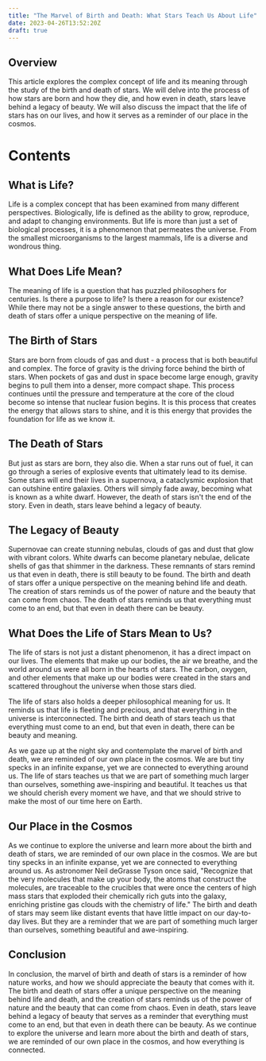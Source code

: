```yaml
---
title: "The Marvel of Birth and Death: What Stars Teach Us About Life"
date: 2023-04-26T13:52:20Z
draft: true
---
```


## Overview

This article explores the complex concept of life and its meaning through the study of the birth and death of stars. We will delve into the process of how stars are born and how they die, and how even in death, stars leave behind a legacy of beauty. We will also discuss the impact that the life of stars has on our lives, and how it serves as a reminder of our place in the cosmos.

# Contents

## What is Life?

Life is a complex concept that has been examined from many different perspectives. Biologically, life is defined as the ability to grow, reproduce, and adapt to changing environments. But life is more than just a set of biological processes, it is a phenomenon that permeates the universe. From the smallest microorganisms to the largest mammals, life is a diverse and wondrous thing.

## What Does Life Mean?

The meaning of life is a question that has puzzled philosophers for centuries. Is there a purpose to life? Is there a reason for our existence? While there may not be a single answer to these questions, the birth and death of stars offer a unique perspective on the meaning of life.

## The Birth of Stars

Stars are born from clouds of gas and dust - a process that is both beautiful and complex. The force of gravity is the driving force behind the birth of stars. When pockets of gas and dust in space become large enough, gravity begins to pull them into a denser, more compact shape. This process continues until the pressure and temperature at the core of the cloud become so intense that nuclear fusion begins. It is this process that creates the energy that allows stars to shine, and it is this energy that provides the foundation for life as we know it.

## The Death of Stars

But just as stars are born, they also die. When a star runs out of fuel, it can go through a series of explosive events that ultimately lead to its demise. Some stars will end their lives in a supernova, a cataclysmic explosion that can outshine entire galaxies. Others will simply fade away, becoming what is known as a white dwarf. However, the death of stars isn't the end of the story. Even in death, stars leave behind a legacy of beauty.

## The Legacy of Beauty

Supernovae can create stunning nebulas, clouds of gas and dust that glow with vibrant colors. White dwarfs can become planetary nebulae, delicate shells of gas that shimmer in the darkness. These remnants of stars remind us that even in death, there is still beauty to be found. The birth and death of stars offer a unique perspective on the meaning behind life and death. The creation of stars reminds us of the power of nature and the beauty that can come from chaos. The death of stars reminds us that everything must come to an end, but that even in death there can be beauty.

## What Does the Life of Stars Mean to Us?

The life of stars is not just a distant phenomenon, it has a direct impact on our lives. The elements that make up our bodies, the air we breathe, and the world around us were all born in the hearts of stars. The carbon, oxygen, and other elements that make up our bodies were created in the stars and scattered throughout the universe when those stars died.

The life of stars also holds a deeper philosophical meaning for us. It reminds us that life is fleeting and precious, and that everything in the universe is interconnected. The birth and death of stars teach us that everything must come to an end, but that even in death, there can be beauty and meaning.

As we gaze up at the night sky and contemplate the marvel of birth and death, we are reminded of our own place in the cosmos. We are but tiny specks in an infinite expanse, yet we are connected to everything around us. The life of stars teaches us that we are part of something much larger than ourselves, something awe-inspiring and beautiful. It teaches us that we should cherish every moment we have, and that we should strive to make the most of our time here on Earth.

## Our Place in the Cosmos

As we continue to explore the universe and learn more about the birth and death of stars, we are reminded of our own place in the cosmos. We are but tiny specks in an infinite expanse, yet we are connected to everything around us. As astronomer Neil deGrasse Tyson once said, "Recognize that the very molecules that make up your body, the atoms that construct the molecules, are traceable to the crucibles that were once the centers of high mass stars that exploded their chemically rich guts into the galaxy, enriching pristine gas clouds with the chemistry of life." The birth and death of stars may seem like distant events that have little impact on our day-to-day lives. But they are a reminder that we are part of something much larger than ourselves, something beautiful and awe-inspiring.

## Conclusion

In conclusion, the marvel of birth and death of stars is a reminder of how nature works, and how we should appreciate the beauty that comes with it. The birth and death of stars offer a unique perspective on the meaning behind life and death, and the creation of stars reminds us of the power of nature and the beauty that can come from chaos. Even in death, stars leave behind a legacy of beauty that serves as a reminder that everything must come to an end, but that even in death there can be beauty. As we continue to explore the universe and learn more about the birth and death of stars, we are reminded of our own place in the cosmos, and how everything is connected.
